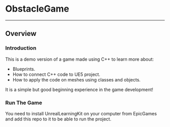 # ObstacleGame
***

## Overview

### Introduction

This is a demo version of a game made using C++ to learn more about:
- Blueprints.
- How to connect C++ code to UE5 project.
- How to apply the code on meshes using classes and objects.

It is a simple but good beginning experience in the game development!



### Run The Game

You need to install UnrealLearningKit on your computer from EpicGames and add this repo to it to be able to run the project.


